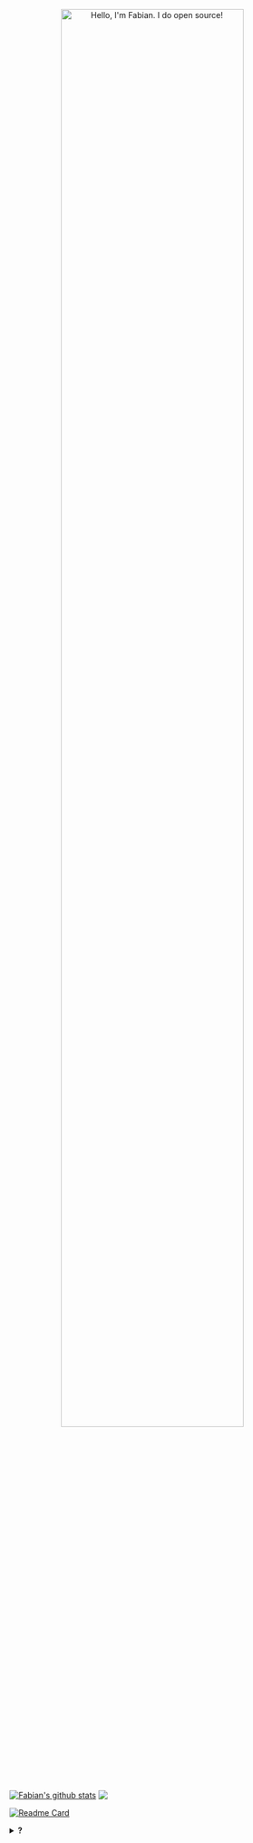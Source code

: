 <article class="markdown-body entry-content container-lg f5" itemprop="text"><p align="center" dir="auto"><a href="https://fabianzelaya.myportfolio.com" rel="nofollow"><img width="80%" alt="Hello, I'm Fabian. I do open source!" src="https://ucarecdn.com/6084e462-6626-4b76-a5db-baaa85980279/Hi_mac.png" style="max-width: 100%;"></a></p>

<thead>
<tr>
<th><a href="https://github.com/fabianzelaya/github-readme-stats"><img align="center" src="https://github-readme-stats.vercel.app/api?username=fabianzelaya&amp;show_icons=true&amp;theme=dark#gh-dark-mode-only&amp;include_all_commits=true&amp;theme=buefy&amp;hide_border=true" alt="Fabian's github stats" data-canonical-src="https://github-readme-stats.vercel.app/api?username=fabianzelaya&amp;show_icons=true&amp;theme=dark#gh-dark-mode-only&amp;include_all_commits=true&amp;theme=buefy&amp;hide_border=true" style="max-width: 100%;"></a></th>

<th><a href="https://github.com/fabianzelaya/github-readme-stats"><img align="center" src="https://github-readme-stats.vercel.app/api/top-langs/?username=fabianzelaya&amp;layout=compact&amp;theme=dark#gh-dark-mode-only" data-canonical-src="https://github-readme-stats.vercel.app/api/pin/?username=fabianzelaya&amp;repo=HelloWorld-FZ&amp;theme=dark#gh-dark-mode-only&amp;hide_border=true" style="max-width: 100%;"></a></th>
</tr>
</thead>


[![Readme Card](https://github-readme-stats.vercel.app/api/pin/?username=fabianzelaya&repo=HelloWorld-FZ&theme=dark#gh-dark-mode-only)](https://github.com/fabianzelaya/github-readme-stats)


<!--
**fabianzelaya/fabianzelaya** is a ✨ _special_ ✨ repository because its `README.md` (this file) appears on your GitHub profile.

Here are some ideas to get you started:

- 🔭 I’m currently working on ...
- 🌱 I’m currently learning ...
- 👯 I’m looking to collaborate on ...
- 🤔 I’m looking for help with ...
- 💬 Ask me about ...
- 📫 How to reach me: ...
- 😄 Pronouns: ...
- ⚡ Fun fact: ...

[![Fabian's GitHub stats](https://github-readme-stats.vercel.app/api?username=fabianzelaya&show_icons=true&theme=dark#gh-dark-mode-only)](https://github.com/fabianzelaya/github-readme-stats)

[![Top Langs](https://github-readme-stats.vercel.app/api/top-langs/?username=fabianzelaya&layout=compact&theme=dark#gh-dark-mode-only)](https://github.com/fabianzelaya/github-readme-stats)
-->

<details>
    <summary><b>?</b></summary>
</details>